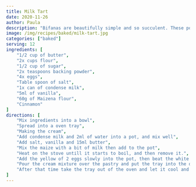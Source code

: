 ```yaml
---
title: Milk Tart
date: 2020-11-26
author: Paula
description: "Bifanas are beautifully simple and so succulent. These pork or steak sandwiches are enjoyed at bars and bakeries throughout Portugal."
image: /img/recipes/baked/milk-tart.jpg
categories: ["baked"]
serving: 12
ingredients: [
    "1/2 cup of butter",
    "2x cups flour",
    "1/2 cup of sugar",
    "2x teaspoons backing powder",
    "4x eggs",
    "Table spoon of salt",
    "1x can of condense milk",
    "5ml of vanilla",
    "60g of Maizena flour",
    "Cinnamon"
]
directions: [
    "Mix ingredients into a bowl",
    "Spread into a oven tray",
    "Making the cream",
    "Add condense milk and 2ml of water into a pot, and mix well",
    "Add salt, vanilla and 15ml butter",
    "Mix the maize with a bit of milk then add to the pot",
    "Heat on the stove untill it starts to boil, and then remove it.",
    "Add the yellow of 2 eggs slowly into the pot, then beat the white of the eggs seperatly and add to the mixture",
    "Pour the cream mixture over the pastry and put the tray into the oven at 180 degrees for 15 to 20 minutes",
    "After that time take the tray out of the oven and let it cool and sprinkle cinnamon on top."
]
---
```

